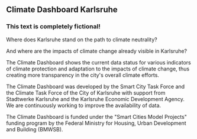 ## Climate Dashboard Karlsruhe

### This text is completely fictional!

Where does Karlsruhe stand on the path to climate neutrality? 

And where are the impacts of climate change already visible in Karlsruhe? 

The Climate Dashboard shows the current data status for various indicators of climate protection and adaptation to the impacts of climate change, thus creating more transparency in the city's overall climate efforts. 

The Climate Dashboard was developed by the Smart City Task Force and the Climate Task Force of the City of Karlsruhe with support from Stadtwerke Karlsruhe and the Karlsruhe Economic Development Agency. We are continuously working to improve the availability of data. 

The Climate Dashboard is funded under the "Smart Cities Model Projects" funding program by the Federal Ministry for Housing, Urban Development and Building (BMWSB).
